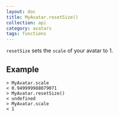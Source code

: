```yaml
---
layout: doc
title: MyAvatar.resetSize()
collection: api
category: avatars
tags: functions
---
```


`resetSize` sets the `scale` of your avatar to 1. 

## Example

```
> MyAvatar.scale
< 0.949999988079071
> MyAvatar.resetSize()
< undefined
> MyAvatar.scale
< 1
```
